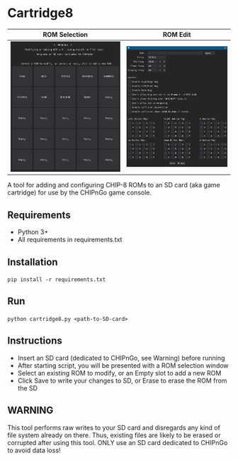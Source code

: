 # Cartridge8
|ROM Selection|ROM Edit|
|-------------|--------|
|<img src = "/tools/cartridge8/screenshots/rom_selection.png?raw=true">|<img src = "/tools/cartridge8/screenshots/rom_edit.png?raw=true">|

A tool for adding and configuring CHIP-8 ROMs to an SD card (aka game cartridge)
 for use by the CHIPnGo game console.
 
 ## Requirements
 - Python 3+
 - All requirements in requirements.txt
 
 ## Installation
 ```pip install -r requirements.txt```
 
 ## Run
 ```python cartridge8.py <path-to-SD-card>```
 
 ## Instructions
 - Insert an SD card (dedicated to CHIPnGo, see Warning) before running
 - After starting script, you will be presented with a ROM selection window
 - Select an existing ROM to modify, or an Empty slot to add a new ROM
 - Click Save to write your changes to SD, or Erase to erase the ROM from the SD
 
 ## WARNING
 This tool performs raw writes to your SD card and disregards any kind of file system already on there. 
 Thus, existing files are likely to be erased or corrupted after using this tool. ONLY use an SD card dedicated to 
 CHIPnGo to avoid data loss!
